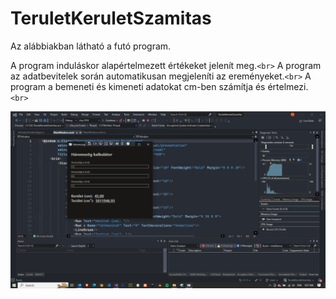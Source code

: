 # TeruletKeruletSzamitas

Az alábbiakban látható a futó program.

A program induláskor alapértelmezett értékeket jelenít meg.`<br>`
A program az adatbevitelek során automatikusan megjeleníti az ereményeket.`<br>`
A program a bemeneti és kimeneti adatokat cm-ben számítja és értelmezi.`<br>`

![Kép a program fottatásáról](https://github.com/bsze2tespet/TeruletKeruletSzamitas/blob/main/TerKerSzam.png)
